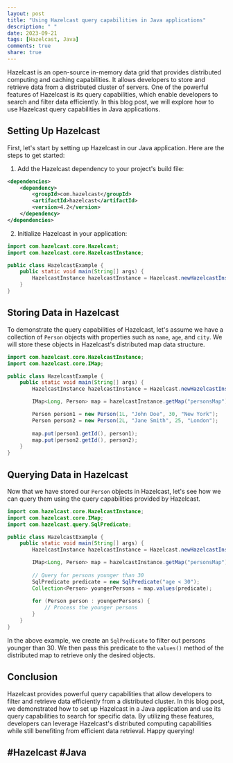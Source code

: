 ```yaml
---
layout: post
title: "Using Hazelcast query capabilities in Java applications"
description: " "
date: 2023-09-21
tags: [Hazelcast, Java]
comments: true
share: true
---
```


Hazelcast is an open-source in-memory data grid that provides distributed computing and caching capabilities. It allows developers to store and retrieve data from a distributed cluster of servers. One of the powerful features of Hazelcast is its query capabilities, which enable developers to search and filter data efficiently. In this blog post, we will explore how to use Hazelcast query capabilities in Java applications.

## Setting Up Hazelcast

First, let's start by setting up Hazelcast in our Java application. Here are the steps to get started:

1. Add the Hazelcast dependency to your project's build file:

```xml
<dependencies>
    <dependency>
        <groupId>com.hazelcast</groupId>
        <artifactId>hazelcast</artifactId>
        <version>4.2</version>
    </dependency>
</dependencies>
```

2. Initialize Hazelcast in your application:

```java
import com.hazelcast.core.Hazelcast;
import com.hazelcast.core.HazelcastInstance;

public class HazelcastExample {
    public static void main(String[] args) {
        HazelcastInstance hazelcastInstance = Hazelcast.newHazelcastInstance();
    }
}
```

## Storing Data in Hazelcast

To demonstrate the query capabilities of Hazelcast, let's assume we have a collection of `Person` objects with properties such as `name`, `age`, and `city`. We will store these objects in Hazelcast's distributed map data structure.

```java
import com.hazelcast.core.HazelcastInstance;
import com.hazelcast.core.IMap;

public class HazelcastExample {
    public static void main(String[] args) {
        HazelcastInstance hazelcastInstance = Hazelcast.newHazelcastInstance();

        IMap<Long, Person> map = hazelcastInstance.getMap("personsMap");

        Person person1 = new Person(1L, "John Doe", 30, "New York");
        Person person2 = new Person(2L, "Jane Smith", 25, "London");
        
        map.put(person1.getId(), person1);
        map.put(person2.getId(), person2);
    }
}
```

## Querying Data in Hazelcast

Now that we have stored our `Person` objects in Hazelcast, let's see how we can query them using the query capabilities provided by Hazelcast.

```java
import com.hazelcast.core.HazelcastInstance;
import com.hazelcast.core.IMap;
import com.hazelcast.query.SqlPredicate;

public class HazelcastExample {
    public static void main(String[] args) {
        HazelcastInstance hazelcastInstance = Hazelcast.newHazelcastInstance();

        IMap<Long, Person> map = hazelcastInstance.getMap("personsMap");
        
        // Query for persons younger than 30
        SqlPredicate predicate = new SqlPredicate("age < 30");
        Collection<Person> youngerPersons = map.values(predicate);
        
        for (Person person : youngerPersons) {
            // Process the younger persons
        }
    }
}
```

In the above example, we create an `SqlPredicate` to filter out persons younger than 30. We then pass this predicate to the `values()` method of the distributed map to retrieve only the desired objects.

## Conclusion

Hazelcast provides powerful query capabilities that allow developers to filter and retrieve data efficiently from a distributed cluster. In this blog post, we demonstrated how to set up Hazelcast in a Java application and use its query capabilities to search for specific data. By utilizing these features, developers can leverage Hazelcast's distributed computing capabilities while still benefiting from efficient data retrieval. Happy querying!

## #Hazelcast #Java